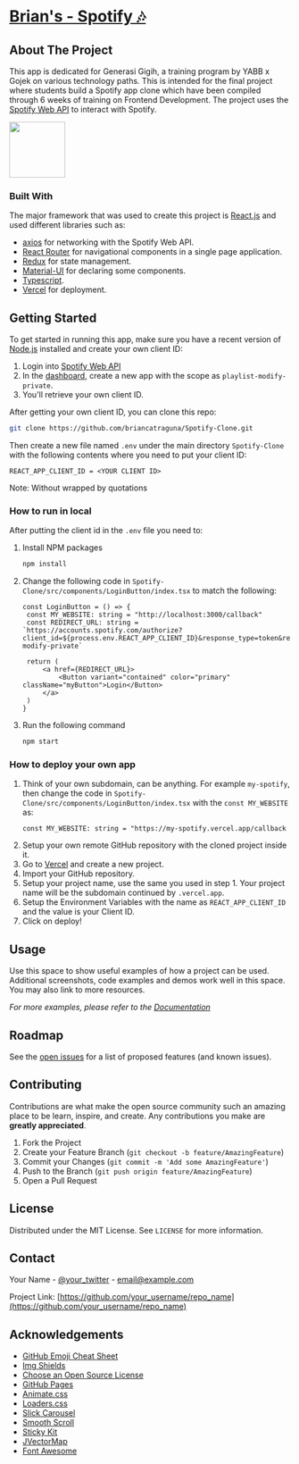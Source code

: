 # [Brian's - Spotify 🎶](brians-spotify.vercel.app)

## About The Project

This app is dedicated for Generasi Gigih, a training program by YABB x Gojek on various technology paths. This is intended for the final project where students build a Spotify app clone which have been compiled through 6 weeks of training on Frontend Development. The project uses the [Spotify Web API](https://developer.spotify.com/documentation/web-api/) to interact with Spotify.

<img src="https://upload.wikimedia.org/wikipedia/commons/thumb/2/26/Spotify_logo_with_text.svg/2560px-Spotify_logo_with_text.svg.png" height=100/>

### Built With

The major framework that was used to create this project is [React.js](https://reactjs.org/docs/getting-started.html) and used different libraries such as:
- [axios](https://github.com/axios/axios) for networking with the Spotify Web API.
- [React Router](https://reactrouter.com/) for navigational components in a single page application.
- [Redux](https://redux.js.org/) for state management.
- [Material-UI](https://material-ui.com/) for declaring some components.
- [Typescript](https://www.typescriptlang.org/).
- [Vercel](https://vercel.com/) for deployment.

<!-- GETTING STARTED -->
## Getting Started

To get started in running this app, make sure you have a recent version of [Node.js](https://nodejs.org/en/) installed and create your own client ID:
1. Login into [Spotify Web API](https://developer.spotify.com/dashboard/login)
2. In the [dashboard](https://developer.spotify.com/dashboard/applications), create a new app with the scope as `playlist-modify-private`.
3. You'll retrieve your own client ID.

After getting your own client ID, you can clone this repo:
```sh
git clone https://github.com/briancatraguna/Spotify-Clone.git
```

Then create a new file named `.env` under the main directory `Spotify-Clone` with the following contents where you need to put your client ID:
```
REACT_APP_CLIENT_ID = <YOUR CLIENT ID>
```
Note: Without wrapped by quotations

### How to run in local

After putting the client id in the `.env` file you need to:
1. Install NPM packages
   ```sh
   npm install
   ```
2. Change the following code in `Spotify-Clone/src/components/LoginButton/index.tsx` to match the following:
   ```JS
   const LoginButton = () => {
    const MY_WEBSITE: string = "http://localhost:3000/callback"
    const REDIRECT_URL: string = `https://accounts.spotify.com/authorize?client_id=${process.env.REACT_APP_CLIENT_ID}&response_type=token&redirect_uri=${MY_WEBSITE}&scope=playlist-modify-private`

    return (
        <a href={REDIRECT_URL}>
            <Button variant="contained" color="primary" className="myButton">Login</Button>
        </a>
    )
   }
   ```
 3. Run the following command
    ```sh
    npm start
    ```
   
### How to deploy your own app

1. Think of your own subdomain, can be anything. For example `my-spotify`, then change the code in `Spotify-Clone/src/components/LoginButton/index.tsx` with the `const MY_WEBSITE` as:
   ```JS
   const MY_WEBSITE: string = "https://my-spotify.vercel.app/callback
   ```
3. Setup your own remote GitHub repository with the cloned project inside it. 
4. Go to [Vercel](https://vercel.com/) and create a new project.
5. Import your GitHub repository.
6. Setup your project name, use the same you used in step 1. Your project name will be the subdomain continued by `.vercel.app`.
7. Setup the Environment Variables with the name as `REACT_APP_CLIENT_ID` and the value is your Client ID.
8. Click on deploy!



<!-- USAGE EXAMPLES -->
## Usage

Use this space to show useful examples of how a project can be used. Additional screenshots, code examples and demos work well in this space. You may also link to more resources.

_For more examples, please refer to the [Documentation](https://example.com)_



<!-- ROADMAP -->
## Roadmap

See the [open issues](https://github.com/othneildrew/Best-README-Template/issues) for a list of proposed features (and known issues).



<!-- CONTRIBUTING -->
## Contributing

Contributions are what make the open source community such an amazing place to be learn, inspire, and create. Any contributions you make are **greatly appreciated**.

1. Fork the Project
2. Create your Feature Branch (`git checkout -b feature/AmazingFeature`)
3. Commit your Changes (`git commit -m 'Add some AmazingFeature'`)
4. Push to the Branch (`git push origin feature/AmazingFeature`)
5. Open a Pull Request



<!-- LICENSE -->
## License

Distributed under the MIT License. See `LICENSE` for more information.



<!-- CONTACT -->
## Contact

Your Name - [@your_twitter](https://twitter.com/your_username) - email@example.com

Project Link: [https://github.com/your_username/repo_name](https://github.com/your_username/repo_name)



<!-- ACKNOWLEDGEMENTS -->
## Acknowledgements
* [GitHub Emoji Cheat Sheet](https://www.webpagefx.com/tools/emoji-cheat-sheet)
* [Img Shields](https://shields.io)
* [Choose an Open Source License](https://choosealicense.com)
* [GitHub Pages](https://pages.github.com)
* [Animate.css](https://daneden.github.io/animate.css)
* [Loaders.css](https://connoratherton.com/loaders)
* [Slick Carousel](https://kenwheeler.github.io/slick)
* [Smooth Scroll](https://github.com/cferdinandi/smooth-scroll)
* [Sticky Kit](http://leafo.net/sticky-kit)
* [JVectorMap](http://jvectormap.com)
* [Font Awesome](https://fontawesome.com)





<!-- MARKDOWN LINKS & IMAGES -->
<!-- https://www.markdownguide.org/basic-syntax/#reference-style-links -->
[contributors-shield]: https://img.shields.io/github/contributors/othneildrew/Best-README-Template.svg?style=for-the-badge
[contributors-url]: https://github.com/othneildrew/Best-README-Template/graphs/contributors
[forks-shield]: https://img.shields.io/github/forks/othneildrew/Best-README-Template.svg?style=for-the-badge
[forks-url]: https://github.com/othneildrew/Best-README-Template/network/members
[stars-shield]: https://img.shields.io/github/stars/othneildrew/Best-README-Template.svg?style=for-the-badge
[stars-url]: https://github.com/othneildrew/Best-README-Template/stargazers
[issues-shield]: https://img.shields.io/github/issues/othneildrew/Best-README-Template.svg?style=for-the-badge
[issues-url]: https://github.com/othneildrew/Best-README-Template/issues
[license-shield]: https://img.shields.io/github/license/othneildrew/Best-README-Template.svg?style=for-the-badge
[license-url]: https://github.com/othneildrew/Best-README-Template/blob/master/LICENSE.txt
[linkedin-shield]: https://img.shields.io/badge/-LinkedIn-black.svg?style=for-the-badge&logo=linkedin&colorB=555
[linkedin-url]: https://linkedin.com/in/othneildrew
[product-screenshot]: images/screenshot.png
